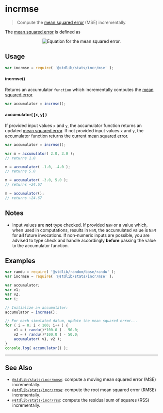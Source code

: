 <!--

@license Apache-2.0

Copyright (c) 2018 The Stdlib Authors.

Licensed under the Apache License, Version 2.0 (the "License");
you may not use this file except in compliance with the License.
You may obtain a copy of the License at

   http://www.apache.org/licenses/LICENSE-2.0

Unless required by applicable law or agreed to in writing, software
distributed under the License is distributed on an "AS IS" BASIS,
WITHOUT WARRANTIES OR CONDITIONS OF ANY KIND, either express or implied.
See the License for the specific language governing permissions and
limitations under the License.

-->

# incrmse

> Compute the [mean squared error][mean-squared-error] (MSE) incrementally.

<section class="intro">

The [mean squared error][mean-squared-error] is defined as

<!-- <equation class="equation" label="eq:mean_squared_error" align="center" raw="\operatorname{MSE} = \frac{1}{n} \sum_{i=0}^{n-1} (y_i - x_i)^2" alt="Equation for the mean squared error."> -->

<div class="equation" align="center" data-raw-text="\operatorname{MSE} = \frac{1}{n} \sum_{i=0}^{n-1} (y_i - x_i)^2" data-equation="eq:mean_squared_error">
    <img src="https://cdn.jsdelivr.net/gh/stdlib-js/stdlib@f5d4f0cac0a117ba1e0c70706a2fb284f69e7291/lib/node_modules/@stdlib/stats/incr/mse/docs/img/equation_mean_squared_error.svg" alt="Equation for the mean squared error.">
    <br>
</div>

<!-- </equation> -->

</section>

<!-- /.intro -->

<section class="usage">

## Usage

```javascript
var incrmse = require( '@stdlib/stats/incr/mse' );
```

#### incrmse()

Returns an accumulator `function` which incrementally computes the [mean squared error][mean-squared-error].

```javascript
var accumulator = incrmse();
```

#### accumulator( \[x, y] )

If provided input values `x` and `y`, the accumulator function returns an updated [mean squared error][mean-squared-error]. If not provided input values `x` and `y`, the accumulator function returns the current [mean squared error][mean-squared-error].

```javascript
var accumulator = incrmse();

var m = accumulator( 2.0, 3.0 );
// returns 1.0

m = accumulator( -1.0, -4.0 );
// returns 5.0

m = accumulator( -3.0, 5.0 );
// returns ~24.67

m = accumulator();
// returns ~24.67
```

</section>

<!-- /.usage -->

<section class="notes">

## Notes

-   Input values are **not** type checked. If provided `NaN` or a value which, when used in computations, results in `NaN`, the accumulated value is `NaN` for **all** future invocations. If non-numeric inputs are possible, you are advised to type check and handle accordingly **before** passing the value to the accumulator function.

</section>

<!-- /.notes -->

<section class="examples">

## Examples

<!-- eslint no-undef: "error" -->

```javascript
var randu = require( '@stdlib/random/base/randu' );
var incrmse = require( '@stdlib/stats/incr/mse' );

var accumulator;
var v1;
var v2;
var i;

// Initialize an accumulator:
accumulator = incrmse();

// For each simulated datum, update the mean squared error...
for ( i = 0; i < 100; i++ ) {
    v1 = ( randu()*100.0 ) - 50.0;
    v2 = ( randu()*100.0 ) - 50.0;
    accumulator( v1, v2 );
}
console.log( accumulator() );
```

</section>

<!-- /.examples -->

<!-- Section for related `stdlib` packages. Do not manually edit this section, as it is automatically populated. -->

<section class="related">

* * *

## See Also

-   <span class="package-name">[`@stdlib/stats/incr/mmse`][@stdlib/stats/incr/mmse]</span><span class="delimiter">: </span><span class="description">compute a moving mean squared error (MSE) incrementally.</span>
-   <span class="package-name">[`@stdlib/stats/incr/rmse`][@stdlib/stats/incr/rmse]</span><span class="delimiter">: </span><span class="description">compute the root mean squared error (RMSE) incrementally.</span>
-   <span class="package-name">[`@stdlib/stats/incr/rss`][@stdlib/stats/incr/rss]</span><span class="delimiter">: </span><span class="description">compute the residual sum of squares (RSS) incrementally.</span>

</section>

<!-- /.related -->

<!-- Section for all links. Make sure to keep an empty line after the `section` element and another before the `/section` close. -->

<section class="links">

[mean-squared-error]: https://en.wikipedia.org/wiki/Mean_squared_error

<!-- <related-links> -->

[@stdlib/stats/incr/mmse]: https://github.com/stdlib-js/stdlib/tree/develop/lib/node_modules/%40stdlib/stats/incr/mmse

[@stdlib/stats/incr/rmse]: https://github.com/stdlib-js/stdlib/tree/develop/lib/node_modules/%40stdlib/stats/incr/rmse

[@stdlib/stats/incr/rss]: https://github.com/stdlib-js/stdlib/tree/develop/lib/node_modules/%40stdlib/stats/incr/rss

<!-- </related-links> -->

</section>

<!-- /.links -->
